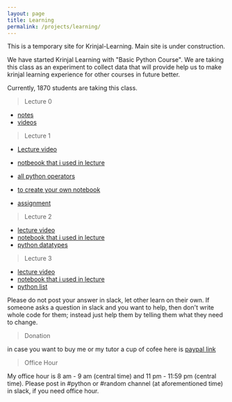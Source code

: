 ```yaml
---
layout: page
title: Learning
permalink: /projects/learning/
---
```


This is a temporary site for Krinjal-Learning. Main site is under construction.

We have started Krinjal Learning with "Basic Python Course".
We are taking this class as an experiment to collect data that will provide help
us to make krinjal learning experience for other courses in future better.

Currently, 1870 students are taking this class.

> Lecture 0

- [notes](https://docs.google.com/document/d/1cl2eZxwt1Qq1H5EnwEktildJOD1iQf7dSRx8CqTEaXo/)
- [videos](https://www.youtube.com/playlist?list=PL95pR5v6EAf9UzqZgMu95gkYq8UdqYueV)

> Lecture 1

- [Lecture video](https://www.youtube.com/watch?v=S2eRE0sET_M)
- [notbeook that i used in lecture](https://colab.research.google.com/drive/11x-pOthIRcXMQGx9UdlSliPrjWoslLQf)
- [all python operators](https://www.w3schools.com/python/python_operators.asp)

- [to create your own notebook](https://colab.research.google.com/)
- [assignment](https://colab.research.google.com/drive/1IKxiVWtn8QUHtXHZDI-2RBDmnPiNToVn#scrollTo=ibhDxSVZTRF-)

> Lecture 2

- [lecture video](https://www.youtube.com/watch?v=n2gy2Z4NIqI)
- [notebook that i used in lecture](https://colab.research.google.com/drive/1crN0gJyOSFhOMc9eW6d1LQ_J8Sw7DTbk)
- [python datatypes](https://www.w3schools.com/python/python_datatypes.asp)

> Lecture 3

- [lecture video](https://youtu.be/IDm6v4AF4wA)
- [notebook that i used in lecture](https://colab.research.google.com/drive/1ijPPfaqmbeK8LiPDo5mmW_fRevzr920c)
- [python list](https://www.w3schools.com/python/python_lists.asp)

Please do not post your answer in slack, let other learn on their own.
If someone asks a question in slack and you want to help, then don't write whole code for them; instead just help them by telling them what they need to change.

> Donation

in case you want to buy me or my tutor a cup of cofee here is [paypal link](https://paypal.me/kshitij)

> Office Hour

My office hour is 8 am - 9 am (central time) and 11 pm - 11:59 pm (central time).
Please post in #python or #random channel (at aforementioned time) in slack, if you need office hour.

